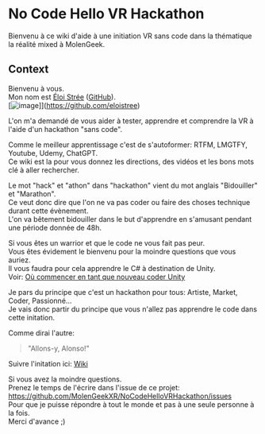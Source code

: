 # No Code Hello VR Hackathon
  
Bienvenu à ce wiki d'aide à une initiation VR sans code dans la thématique la réalité mixed à MolenGeek.    

  
## Context 
    
Bienvenu à vous.   
Mon nom est [Éloi Strée](https://linkedin.com/eloistree) ([GitHub](https://github.com/eloistree)).   
[![image](https://user-images.githubusercontent.com/120555049/221828607-b4d5257f-8677-4317-8cd5-bbda7b8e2361.png)]](https://github.com/eloistree)  
  
L'on m'a demandé de vous aider à tester, apprendre et comprendre la VR à l'aide d'un hackathon "sans code".   

Comme le meilleur apprentissage c'est de s'autoformer: RTFM, LMGTFY, Youtube, Udemy, ChatGPT.       
Ce wiki est la pour vous donnez les directions, des vidéos et les bons mots clé à aller rechercher.     


Le mot "hack" et "athon" dans "hackathon" vient du mot anglais "Bidouiller" et "Marathon".   
Ce veut donc dire que l'on ne va pas coder ou faire des choses technique durant cette évènement.   
L'on va bêtement bidouiller dans le but d'apprendre en s'amusant pendant une période donnée de 48h.   

Si vous êtes un warrior et que le code ne vous fait pas peur.     
Vous êtes évidement le bienvenu pour la moindre questions que vous auriez.    
Il vous faudra pour cela apprendre le C# à destination de Unity.    
Voir: [Où commencer en tant que nouveau coder Unity](HelloCSharpForUnity)    
  
Je pars du principe que c'est un hackathon pour tous: Artiste, Market, Coder, Passionné...  
Je vais donc partir du principe que vous n'allez pas apprendre le code dans cette initation.  

Comme dirai l'autre:  
> "Allons-y, Alonso!"     


Suivre l'initation ici: [Wiki](https://github.com/MolenGeekXR/NoCodeHelloVRHackathon/wiki)


Si vous avez la moindre questions.   
Prenez le temps de l'écrire dans l'issue de ce projet:   
https://github.com/MolenGeekXR/NoCodeHelloVRHackathon/issues  
Pour que je puisse répondre à tout le monde et pas à une seule personne à la fois.  
Merci d'avance ;)  


